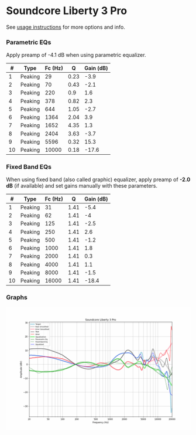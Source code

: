 # Soundcore Liberty 3 Pro
See [usage instructions](https://github.com/jaakkopasanen/AutoEq#usage) for more options and info.

### Parametric EQs
Apply preamp of -4.1 dB when using parametric equalizer.

|   # | Type    |   Fc (Hz) |    Q |   Gain (dB) |
|-----|---------|-----------|------|-------------|
|   1 | Peaking |        29 | 0.23 |        -3.9 |
|   2 | Peaking |        70 | 0.43 |        -2.1 |
|   3 | Peaking |       220 | 0.9  |         1.6 |
|   4 | Peaking |       378 | 0.82 |         2.3 |
|   5 | Peaking |       644 | 1.05 |        -2.7 |
|   6 | Peaking |      1364 | 2.04 |         3.9 |
|   7 | Peaking |      1652 | 4.35 |         1.3 |
|   8 | Peaking |      2404 | 3.63 |        -3.7 |
|   9 | Peaking |      5596 | 0.32 |        15.3 |
|  10 | Peaking |     10000 | 0.18 |       -17.6 |

### Fixed Band EQs
When using fixed band (also called graphic) equalizer, apply preamp of **-2.0 dB** (if available) and set gains manually with these parameters.

|   # | Type    |   Fc (Hz) |    Q |   Gain (dB) |
|-----|---------|-----------|------|-------------|
|   1 | Peaking |        31 | 1.41 |        -5.4 |
|   2 | Peaking |        62 | 1.41 |        -4   |
|   3 | Peaking |       125 | 1.41 |        -2.5 |
|   4 | Peaking |       250 | 1.41 |         2.6 |
|   5 | Peaking |       500 | 1.41 |        -1.2 |
|   6 | Peaking |      1000 | 1.41 |         1.8 |
|   7 | Peaking |      2000 | 1.41 |         0.3 |
|   8 | Peaking |      4000 | 1.41 |         1.1 |
|   9 | Peaking |      8000 | 1.41 |        -1.5 |
|  10 | Peaking |     16000 | 1.41 |       -18.4 |

### Graphs
![](./Soundcore%20Liberty%203%20Pro.png)
